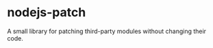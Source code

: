 nodejs-patch
============

A small library for patching third-party modules without changing their code.
